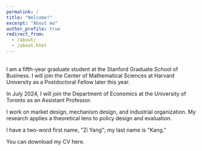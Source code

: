 ```yaml
---
permalink: /
title: "Welcome!"
excerpt: "About me"
author_profile: true
redirect_from: 
  - /about/
  - /about.html
---
```


<br>
I am a fifth-year graduate student at the <a href="https://www.gsb.stanford.edu/programs/phd/academic-experience/students/ziyang-kang" style="text-decoration:none">Stanford Graduate School of Business</a>.  I will join the <a href="https://cmsa.fas.harvard.edu/" style="text-decoration:none">Center of Mathematical Sciences at Harvard University</a> as a Postdoctoral Fellow later this year.

In July 2024, I will join the <a href="https://www.economics.utoronto.ca/index.php" style="text-decoration:none">Department of Economics at the University of Toronto</a> as an Assistant Professor.

I work on market design, mechanism design, and industrial organization.  My research applies a theoretical lens to policy design and evaluation.  

I have a two-word first name, "Zi Yang"; my last name is "Kang."  

You can download my CV <a href="/files/CV.pdf" style="text-decoration:none">here</a>.
